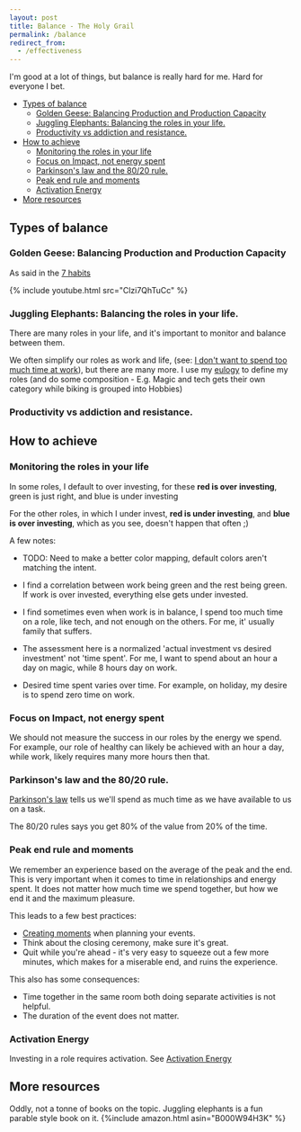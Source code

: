 ```yaml
---
layout: post
title: Balance - The Holy Grail
permalink: /balance
redirect_from:
  - /effectiveness
---
```


I'm good at a lot of things, but balance is really hard for me. Hard for everyone I bet.

<!-- prettier-ignore-start -->
<!-- vim-markdown-toc GFM -->

- [Types of balance](#types-of-balance)
    - [Golden Geese: Balancing Production and Production Capacity](#golden-geese-balancing-production-and-production-capacity)
    - [Juggling Elephants: Balancing the roles in your life.](#juggling-elephants-balancing-the-roles-in-your-life)
    - [Productivity vs addiction and resistance.](#productivity-vs-addiction-and-resistance)
- [How to achieve](#how-to-achieve)
    - [Monitoring the roles in your life](#monitoring-the-roles-in-your-life)
    - [Focus on Impact, not energy spent](#focus-on-impact-not-energy-spent)
    - [Parkinson's law and the 80/20 rule.](#parkinsons-law-and-the-8020-rule)
    - [Peak end rule and moments](#peak-end-rule-and-moments)
    - [Activation Energy](#activation-energy)
- [More resources](#more-resources)

<!-- vim-markdown-toc -->
<!-- prettier-ignore-end -->

<script type=module>
    import { load_balance } from '/assets/js/page-loader.js'
    defer(load_balance)
</script>

## Types of balance

### Golden Geese: Balancing Production and Production Capacity

As said in the [7 habits](/7h)

{% include youtube.html src="Clzi7QhTuCc" %}

### Juggling Elephants: Balancing the roles in your life.

There are many roles in your life, and it's important to monitor and balance between them.

We often simplify our roles as work and life, (see: [I don't want to spend too much time at work](/wlb)), but there are many more. I use my [eulogy](/eulogy) to define my roles (and do some composition - E.g. Magic and tech gets their own category while biking is grouped into Hobbies)

### Productivity vs addiction and resistance.

## How to achieve

### Monitoring the roles in your life

In some roles, I default to over investing, for these **red is over investing**, green is just right, and blue is under investing

<div id="balance-heatmap-work"> </div>

For the other roles, in which I under invest, **red is under investing**, and **blue is over investing**, which as you see, doesn't happen that often ;)

<div id="balance-heatmap-rest"> </div>

A few notes:

- TODO: Need to make a better color mapping, default colors aren't matching the intent.

- I find a correlation between work being green and the rest being green. If work is over invested, everything else gets under invested.

- I find sometimes even when work is in balance, I spend too much time on a role, like tech, and not enough on the others. For me, it' usually family that suffers.

- The assessment here is a normalized 'actual investment vs desired investment' not 'time spent'. For me, I want to spend about an hour a day on magic, while 8 hours day on work.

- Desired time spent varies over time. For example, on holiday, my desire is to spend zero time on work.

### Focus on Impact, not energy spent

We should not measure the success in our roles by the energy we spend. For example, our role of healthy can likely be achieved with an hour a day, while work, likely requires many more hours then that.

### Parkinson's law and the 80/20 rule.

[Parkinson's law](/parkinson) tells us we'll spend as much time as we have available to us on a task.

The 80/20 rules says you get 80% of the value from 20% of the time.

### Peak end rule and moments

We remember an experience based on the average of the peak and the end. This is very important when it comes to time in relationships and energy spent. It does not matter how much time we spend together, but how we end it and the maximum pleasure.

This leads to a few best practices:

- [Creating moments](/moments) when planning your events.
- Think about the closing ceremony, make sure it's great.
- Quit while you're ahead - it's very easy to squeeze out a few more minutes, which makes for a miserable end, and ruins the experience.

This also has some consequences:

- Time together in the same room both doing separate activities is not helpful.
- The duration of the event does not matter.

### Activation Energy

Investing in a role requires activation. See [Activation Energy](/activation)

## More resources

Oddly, not a tonne of books on the topic. Juggling elephants is a fun parable style book on it.
{%include amazon.html asin="B000W94H3K" %}
